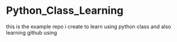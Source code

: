 # Python_Class_Learning
this is the example repo i create to learn using python class and also learning github using
